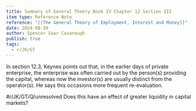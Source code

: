 ```yaml
---
title: Summary of General Theory Book IV Chapter 12 Section III
item type: Reference Note
reference: "[[The General Theory of Employment, Interest and Money]]"
date: 2024-08-30
author: Spencer Saar Cavanaugh
publish: true
tags:
  - r/JK/GT
---
```

In section 12.3, Keynes points out that, in the earlier days of private enterprise, the enterprise was often carried out by the person(s) providing the capital, whereas now the investor(s) are usually distinct from the operator(s). He says this occasions more frequent re-evaluation. 

#r/JK/GT/Q/unresolved  Does this have an effect of greater liquidity in capital markets?